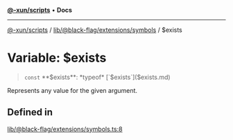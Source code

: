 [**@-xun/scripts**](../../../../../README.md) • **Docs**

***

[@-xun/scripts](../../../../../README.md) / [lib/@black-flag/extensions/symbols](../README.md) / $exists

# Variable: $exists

> `const` **$exists**: *typeof* [`$exists`]($exists.md)

Represents any value for the given argument.

## Defined in

[lib/@black-flag/extensions/symbols.ts:8](https://github.com/Xunnamius/xscripts/blob/57333eb95500d47b37fb5be30901f27ce55d7211/lib/@black-flag/extensions/symbols.ts#L8)
